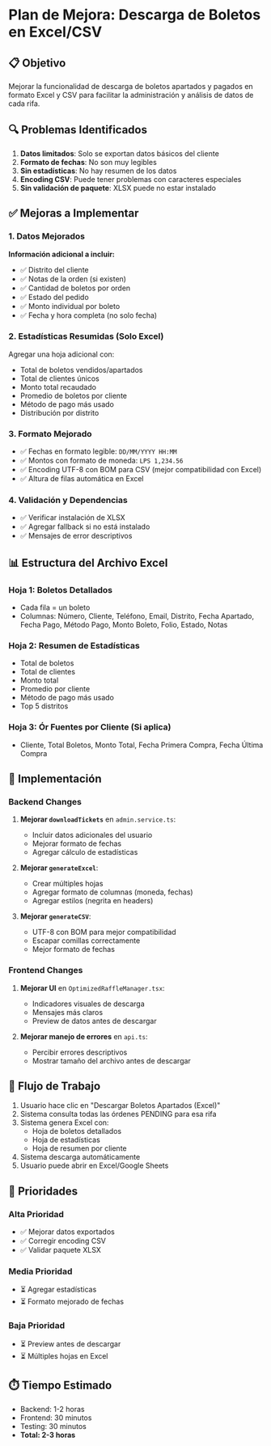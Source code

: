 # Plan de Mejora: Descarga de Boletos en Excel/CSV

## 📋 Objetivo

Mejorar la funcionalidad de descarga de boletos apartados y pagados en formato Excel y CSV para facilitar la administración y análisis de datos de cada rifa.

## 🔍 Problemas Identificados

1. **Datos limitados**: Solo se exportan datos básicos del cliente
2. **Formato de fechas**: No son muy legibles
3. **Sin estadísticas**: No hay resumen de los datos
4. **Encoding CSV**: Puede tener problemas con caracteres especiales
5. **Sin validación de paquete**: XLSX puede no estar instalado

## ✅ Mejoras a Implementar

### 1. Datos Mejorados

**Información adicional a incluir:**
- ✅ Distrito del cliente
- ✅ Notas de la orden (si existen)
- ✅ Cantidad de boletos por orden
- ✅ Estado del pedido
- ✅ Monto individual por boleto
- ✅ Fecha y hora completa (no solo fecha)

### 2. Estadísticas Resumidas (Solo Excel)

Agregar una hoja adicional con:
- Total de boletos vendidos/apartados
- Total de clientes únicos
- Monto total recaudado
- Promedio de boletos por cliente
- Método de pago más usado
- Distribución por distrito

### 3. Formato Mejorado

- ✅ Fechas en formato legible: `DD/MM/YYYY HH:MM`
- ✅ Montos con formato de moneda: `LPS 1,234.56`
- ✅ Encoding UTF-8 con BOM para CSV (mejor compatibilidad con Excel)
- ✅ Altura de filas automática en Excel

### 4. Validación y Dependencias

- ✅ Verificar instalación de XLSX
- ✅ Agregar fallback si no está instalado
- ✅ Mensajes de error descriptivos

## 📊 Estructura del Archivo Excel

### Hoja 1: Boletos Detallados
- Cada fila = un boleto
- Columnas: Número, Cliente, Teléfono, Email, Distrito, Fecha Apartado, Fecha Pago, Método Pago, Monto Boleto, Folio, Estado, Notas

### Hoja 2: Resumen de Estadísticas
- Total de boletos
- Total de clientes
- Monto total
- Promedio por cliente
- Método de pago más usado
- Top 5 distritos

### Hoja 3: Ór Fuentes por Cliente (Si aplica)
- Cliente, Total Boletos, Monto Total, Fecha Primera Compra, Fecha Última Compra

## 🔧 Implementación

### Backend Changes

1. **Mejorar `downloadTickets`** en `admin.service.ts`:
   - Incluir datos adicionales del usuario
   - Mejorar formato de fechas
   - Agregar cálculo de estadísticas

2. **Mejorar `generateExcel`**:
   - Crear múltiples hojas
   - Agregar formato de columnas (moneda, fechas)
   - Agregar estilos (negrita en headers)

3. **Mejorar `generateCSV`**:
   - UTF-8 con BOM para mejor compatibilidad
   - Escapar comillas correctamente
   - Mejor formato de fechas

### Frontend Changes

1. **Mejorar UI** en `OptimizedRaffleManager.tsx`:
   - Indicadores visuales de descarga
   - Mensajes más claros
   - Preview de datos antes de descargar

2. **Mejorar manejo de errores** en `api.ts`:
   - Percibir errores descriptivos
   - Mostrar tamaño del archivo antes de descargar

## 📝 Flujo de Trabajo

1. Usuario hace clic en "Descargar Boletos Apartados (Excel)"
2. Sistema consulta todas las órdenes PENDING para esa rifa
3. Sistema genera Excel con:
   - Hoja de boletos detallados
   - Hoja de estadísticas
   - Hoja de resumen por cliente
4. Sistema descarga automáticamente
5. Usuario puede abrir en Excel/Google Sheets

## 🎯 Prioridades

### Alta Prioridad
- ✅ Mejorar datos exportados
- ✅ Corregir encoding CSV
- ✅ Validar paquete XLSX

### Media Prioridad
- ⏳ Agregar estadísticas
- ⏳ Formato mejorado de fechas

### Baja Prioridad
- ⏳ Preview antes de descargar
- ⏳ Múltiples hojas en Excel

## ⏱️ Tiempo Estimado

- Backend: 1-2 horas
- Frontend: 30 minutos
- Testing: 30 minutos
- **Total: 2-3 horas**

